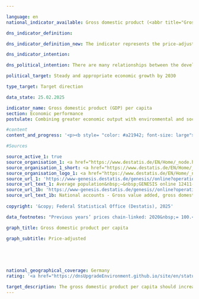 ```yaml
---

language: en        
national_indicator_available: Gross domestic product (<abbr title="Gross domestic product" tabindex="0">GDP</abbr>) per capita        

dns_indicator_definition:         

dns_indicator_definition_new: The indicator represents the price-adjusted gross domestic product (<abbr title="Gross domestic product" tabindex="0">GDP</abbr>) per inhabitant in Germany on the basis of 2020&nbsp;(in <abbr title="Euro" tabindex="0">EUR</abbr> 1,000). <abbr title="Gross domestic product" tabindex="0">GDP</abbr> measures the value of domestically generated output. Residents are defined as all persons who have their permanent place of residence in Germany.        

dns_indicator_intention:         

dns_political_intention: There are many relationships between the development of gross domestic product (<abbr title="Gross domestic product" tabindex="0">GDP</abbr>) and the other indicators of the sustainability strategy. Social factors such as population structure, labour supply, the education system and social cohesion in society play an important role in the international competitiveness of the economy. <abbr title="Gross domestic product" tabindex="0">GDP</abbr> is considered an important indicator for the economic cycle and growth of an economy.        

political_target: Steady and appropriate economic growth by 2030        

type_target: Target direction        

data_state: 25.02.2025        

indicator_name: Gross domestic product (GDP) per capita        
section: Economic performance        
postulate: Combining greater economic output with environmental and social responsibility        

#content         
content_and_progress: '<p><b style= "color: #a21942; font-size: large">8.4&nbsp;Gross domestic product (<abbr title="Gross domestic product" tabindex="0">GDP</abbr>) per capita</b><br><br><b>Content and Development of the Indicator</b><br><br>The indicator represents the inflation-adjusted Gross Domestic Product (<abbr title="Gross domestic product" tabindex="0">GDP</abbr>) per capita. In 2024, it amounted to 42,583&nbsp;euros per capita, which was 0.5&nbsp;% below the previous year"s value. Between 1991&nbsp;and 2024, the inflation-adjusted <abbr title="Gross domestic product" tabindex="0">GDP</abbr> per capita increased by a total of 40.0&nbsp;%.<br><br>In 2020, the <abbr title="Coronavirus SARS-CoV-2" tabindex="0">COVID-19</abbr>&nbsp;pandemic caused a decline in the inflation-adjusted <abbr title="Gross domestic product" tabindex="0">GDP</abbr> per capita of 4.2&nbsp;%. An even sharper drop occurred only in 2009, as a result of the global financial and economic crisis, with a decrease of 5.2&nbsp;%.<br><br>Due to the lack of a uniform definition of adequate and sustained economic growth, only the average annual change over the last five years can be used as a reference. This was 0.3&nbsp;% and thus indicates a long-term negative trend of the indicator.<br><br>At the level of the Bundesländer, the picture in 2023&nbsp;was as follows: Sachsen-Anhalt recorded the lowest real <abbr title="Gross domestic product" tabindex="0">GDP</abbr> per capita at 27,163&nbsp;euros, while Hamburg recorded the highest at 61,590&nbsp;euros.<br><br><b>Background on the Calculation</b><br><br><abbr title="Gross domestic product" tabindex="0">GDP</abbr> measures the total economic output produced within a country during a reporting period. It includes both market-traded and government-provided goods and services.<br><br>The calculation is based on the European System of National and Regional Accounts (<abbr title="European System of National and Regional Accounts" tabindex="0">ESA</abbr>), which mandates the concepts and methods of the national accounts (<abbr title="National accounts" tabindex="0">VGR</abbr>). The national accounts constitute an integrated accounting framework representing economic activity over a specific period. The results are consistently determined within a closed accounting system and presented in tabular form. <abbr title="Gross domestic product" tabindex="0">GDP</abbr> is the central indicator of the national accounts.<br><br>The population figures used for calculating the indicator are the average population numbers, extrapolated and updated from the 2011&nbsp;census by the Federal Statistical Office.<br><br><b>Limitations of GDP</b><br><br><abbr title="Gross domestic product" tabindex="0">GDP</abbr> primarily functions as a production and income indicator. For a comprehensive measure of welfare, supplementary indicators are necessary, such as those from the Environmental Economic Accounts (<abbr title="Environmental economic accounts" tabindex="0">UGR</abbr>), which represent interactions between the economy and the environment. As a single figure, <abbr title="Gross domestic product" tabindex="0">GDP</abbr> naturally does not provide information about the distribution of income and wealth among different population groups.<br><br>Changes in stock variables&nbsp;–&nbsp;with the exception of the capital stock, which is accounted for through investments and depreciation&nbsp;–&nbsp;are not captured in <abbr title="Gross domestic product" tabindex="0">GDP</abbr>. Key economic variables such as the stocks and quality of human capital (e.g., education, health), social capital (e.g., security, integration), and natural capital (e.g., resources, ecosystems) are also excluded from <abbr title="Gross domestic product" tabindex="0">GDP</abbr>.<br><br>Therefore, it is not possible to assess whether <abbr title="Gross domestic product" tabindex="0">GDP</abbr> growth has contributed to capital maintenance in a comprehensive sense. Accordingly, no direct conclusions about the sustainability of economic growth can be drawn from <abbr title="Gross domestic product" tabindex="0">GDP</abbr>.</p>'                

#Sources        

source_active_1: true
source_organisation_1: <a href="https://www.destatis.de/EN/Home/_node.html" target="_blank">Federal Statistical Office</a>
source_organisation_1_short: <a href="https://www.destatis.de/EN/Home/_node.html" target="_blank">Federal Statistical Office</a>
source_organisation_logo_1: <a href="https://www.destatis.de/EN/Home/_node.html" target="_blank"><img src="https://dnsTestEnvironment.github.io/dns-indicators/public/OrgImgEn/destatis.png" alt="Federal Statistical Office" title=" Click here to visit the homepage of the organizationFederal Statistical Office" style="height:60px; width:148px; border:transparent"/></a>
source_url_1: 'https://www-genesis.destatis.de/genesis//online?operation=table&code=12411-0041&bypass=true&levelindex=1&levelid=1660802268437&language=en'
source_url_text_1: Average population&nbsp;–&nbsp;GENESIS online 12411-0041
source_url_1b: 'https://www-genesis.destatis.de/genesis//online?operation=table&code=81000-0001&bypass=true&levelindex=1&levelid=1660802268437&language=en'
source_url_text_1b: National accounts - Gross value added, gross domestic product&nbsp;–&nbsp;GENESIS online 81000-0001
        
copyright: '&copy; Federal Statistical Office (Destatis), 2025'        

data_footnotes: "Previous years’ prices chain-linked: 2020&nbsp;= 100.<br>• 2021&nbsp;to 2024&nbsp;provisional data."        

graph_title: Gross domestic product per capita        

graph_subtitle: Price-adjusted        

        

                

national_geographical_coverage: Germany        
rating: '<a href="https://dnsUpgradeEnvironment.github.io/site/en/status"><img src="https://sdg-indikatoren.de/public/Wettersymbole/Blitz.png" title="In 2024 neither the average value nor the last change pointed in the right direction." alt="Weathersymbol: Thuder strom"/></a>'        

target_description: The gross domestic product per capita should increase.<br><br><br>Based on the target formulation, indicator 8.4&nbsp;for 2024&nbsp;is rated as "Thunderstorm". The value of the indicator has decreased both from 2023&nbsp;to 2024&nbsp;and on average from 2019&nbsp;to 2024.        
---
```


